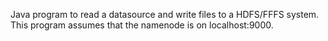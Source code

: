 Java program to read a datasource and write files to a HDFS/FFFS system.
This program assumes that the namenode is on localhost:9000.
